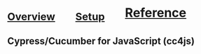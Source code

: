 

# <sub>[Overview](README.md)</sub> &nbsp;&nbsp;&nbsp;&nbsp;&nbsp; <sub>[Setup](README_Setup.md)</sub> &nbsp;&nbsp;&nbsp;&nbsp;&nbsp; [Reference](README_Reference.md)

## Cypress/Cucumber for JavaScript (cc4js)

<br/>
